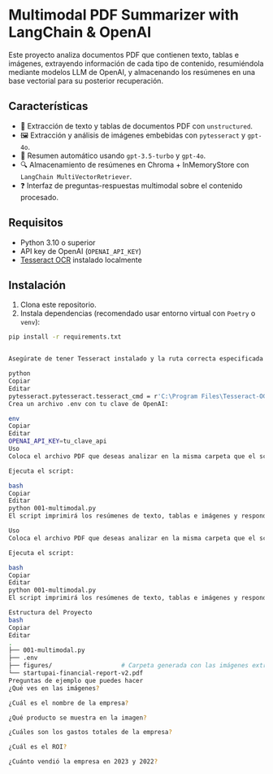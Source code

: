 # Multimodal PDF Summarizer with LangChain & OpenAI

Este proyecto analiza documentos PDF que contienen texto, tablas e imágenes, extrayendo información de cada tipo de contenido, resumiéndola mediante modelos LLM de OpenAI, y almacenando los resúmenes en una base vectorial para su posterior recuperación.

## Características

- 📄 Extracción de texto y tablas de documentos PDF con `unstructured`.
- 🖼️ Extracción y análisis de imágenes embebidas con `pytesseract` y `gpt-4o`.
- 🧠 Resumen automático usando `gpt-3.5-turbo` y `gpt-4o`.
- 🔍 Almacenamiento de resúmenes en Chroma + InMemoryStore con `LangChain MultiVectorRetriever`.
- ❓ Interfaz de preguntas-respuestas multimodal sobre el contenido procesado.

## Requisitos

- Python 3.10 o superior
- API key de OpenAI (`OPENAI_API_KEY`)
- [Tesseract OCR](https://github.com/tesseract-ocr/tesseract) instalado localmente

## Instalación

1. Clona este repositorio.
2. Instala dependencias (recomendado usar entorno virtual con `Poetry` o `venv`):

```bash
pip install -r requirements.txt


Asegúrate de tener Tesseract instalado y la ruta correcta especificada en el script:

python
Copiar
Editar
pytesseract.pytesseract.tesseract_cmd = r'C:\Program Files\Tesseract-OCR\tesseract.exe'
Crea un archivo .env con tu clave de OpenAI:

env
Copiar
Editar
OPENAI_API_KEY=tu_clave_api
Uso
Coloca el archivo PDF que deseas analizar en la misma carpeta que el script y asegúrate de que se llame startupai-financial-report-v2.pdf.

Ejecuta el script:

bash
Copiar
Editar
python 001-multimodal.py
El script imprimirá los resúmenes de texto, tablas e imágenes y responderá preguntas sobre el contenido del PDF.

Uso
Coloca el archivo PDF que deseas analizar en la misma carpeta que el script y asegúrate de que se llame startupai-financial-report-v2.pdf.

Ejecuta el script:

bash
Copiar
Editar
python 001-multimodal.py
El script imprimirá los resúmenes de texto, tablas e imágenes y responderá preguntas sobre el contenido del PDF.

Estructura del Proyecto
bash
Copiar
Editar
.
├── 001-multimodal.py
├── .env
├── figures/                   # Carpeta generada con las imágenes extraídas
└── startupai-financial-report-v2.pdf
Preguntas de ejemplo que puedes hacer
¿Qué ves en las imágenes?

¿Cuál es el nombre de la empresa?

¿Qué producto se muestra en la imagen?

¿Cuáles son los gastos totales de la empresa?

¿Cuál es el ROI?

¿Cuánto vendió la empresa en 2023 y 2022?
